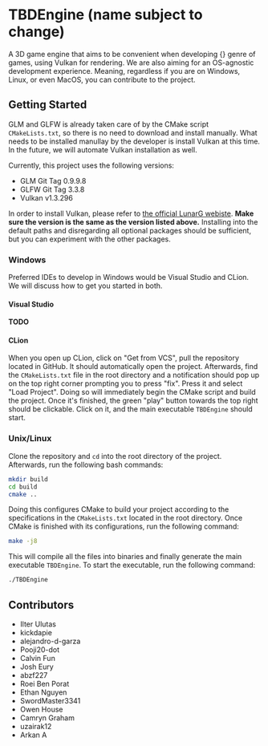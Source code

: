 # TBDEngine (name subject to change)

A 3D game engine that aims to be convenient when developing {} genre of games, using Vulkan for rendering. We are also aiming for an OS-agnostic development experience. Meaning, regardless if you are on Windows, Linux, or even MacOS, you can contribute to the project.

## Getting Started
GLM and GLFW is already taken care of by the CMake script `CMakeLists.txt`, so
there is no need to download and install manually. What needs to be installed
manullay by the developer is install Vulkan at this time. In the future, we will
automate Vulkan installation as well. 

Currently, this project uses the following versions:
- GLM Git Tag 0.9.9.8
- GLFW Git Tag 3.3.8
- Vulkan v1.3.296

In order to install Vulkan, please refer to [the official LunarG webiste](https://vulkan.lunarg.com/sdk/home). 
**Make sure the version is the same as the version listed above.**
Installing into the default paths and disregarding all optional packages should 
be sufficient, but you can experiment with the other packages.

### Windows
Preferred IDEs to develop in Windows would be Visual Studio and CLion. We will
discuss how to get you started in both.

#### Visual Studio

**TODO**

#### CLion
When you open up CLion, click on "Get from VCS", pull the repository located
in GitHub. It should automatically open the project. Afterwards, find the
`CMakeLists.txt` file in the root directory and a notification should pop up on
the top right corner prompting you to press "fix". Press it and select "Load
Project". Doing so will immediately begin the CMake script and build the
project. Once it's finished, the green "play" button towards the top right
should be clickable. Click on it, and the main executable `TBDEngine` should
start.

### Unix/Linux
Clone the repository and `cd` into the root directory of the project.
Afterwards, run the following bash commands:
```bash
mkdir build
cd build
cmake ..
```
Doing this configures CMake to build your project according to the
specifications in the `CMakeLists.txt` located in the root directory. Once CMake
is finished with its configurations, run the following command:
```bash
make -j8
```
This will compile all the files into binaries and finally generate the
main executable `TBDEngine`. To start the executable, run the following
command:
```bash
./TBDEngine
```

## Contributors

- Ilter Ulutas
- kickdapie
- alejandro-d-garza
- Pooji20-dot
- Calvin Fun
- Josh Eury
- abzf227
- Roei Ben Porat
- Ethan Nguyen
- SwordMaster3341
- Owen House
- Camryn Graham
- uzairak12
- Arkan A
